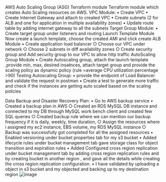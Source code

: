 AWS Auto Scaling Group (ASG) Terraform module
Terraform module which creates Auto Scaling resources on AWS.
VPC Module:
	• Create VPC
	• Create Internet Gateway and attach to created VPC
	• Create subnets (2 for ALB and one for application in multiple availability zones)
	• Update route table by adding internet gateway to all the subnets
Target Group Module:
	•  Create target group under listeners and routing
Launch Template Module
Now create a launch template, choose the created AMI and click create
ALB Module
	• Create application load balancer
		○ Choose our VPC under network
		○ Choose 2 subnets in diff availability zones
		○ Create security group and Add security group to our VPC to allow http traffic
AutoScaling Group Module
	• Create Autoscaling group, attach the launch template ,provide min, max, desired insatnces, attach target group and provide the scaling policy as dynamic policy (rule =average CPU utilization percentage >90)
Testing Autoscaling Group:
	• provide the endpoint of Load Balancer and validate the request in postman
	• Create a test to generate more traffic and check if the instances are getting auto scaled based on the scaling policies

Data Backup and Disaster Recovery Plan:
	• Go to AWS backup service 
	• Created a backup plan in AWS 
		○ Created an RDS MySQL DB instance and connected to my DB through MySQL work bench client and created few SQL queries 
		○ Created backup rule where we can mention our backup frequency if it is daily, weekly, time duration,
		○ Assign the resources where i assigned my ec2 instance, EBS volume, my RDS MySQL instance
		○ Backup was successfully got completed for all the assigned resources
	• Enabled versioning under bucket properties tab for my s3 bucket
	• Added lifecycle rules under bucket management tab gave storage class for object transition and expiration  rules
	• Added Configured cross region replication under bucket management tab by adding cross region replication rules and by creating bucket in another region , and gave all the details while creating the cross region replication configuration.
	• I have validated by uploading a object in s3 bucket and my objected and backing up to my destination region
![image](https://github.com/tgrahesh/terraform-autoscaling/assets/115626638/e58a1555-3ed5-4655-86ca-14e66ba13e32)
